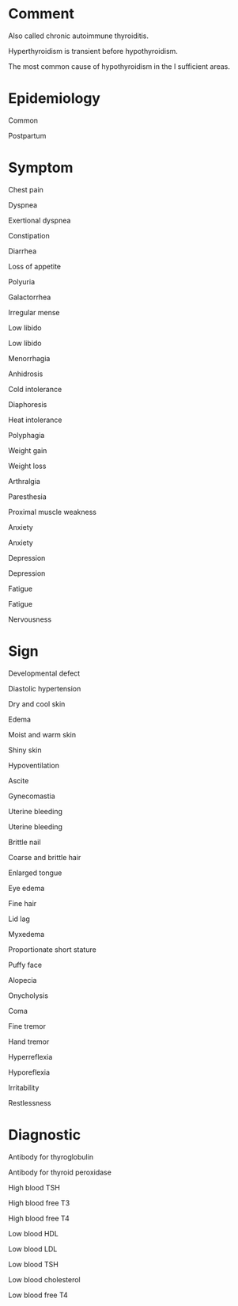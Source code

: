 # Comment

Also called chronic autoimmune thyroiditis.

Hyperthyroidism is transient before hypothyroidism.

The most common cause of hypothyroidism in the I sufficient areas.

# Epidemiology

Common

Postpartum

# Symptom

Chest pain

Dyspnea

Exertional dyspnea

Constipation

Diarrhea

Loss of appetite

Polyuria

Galactorrhea

Irregular mense

Low libido

Low libido

Menorrhagia

Anhidrosis

Cold intolerance

Diaphoresis

Heat intolerance

Polyphagia

Weight gain

Weight loss

Arthralgia

Paresthesia

Proximal muscle weakness

Anxiety

Anxiety

Depression

Depression

Fatigue

Fatigue

Nervousness

# Sign

Developmental defect

Diastolic hypertension

Dry and cool skin

Edema

Moist and warm skin

Shiny skin

Hypoventilation

Ascite

Gynecomastia

Uterine bleeding

Uterine bleeding

Brittle nail

Coarse and brittle hair

Enlarged tongue

Eye edema

Fine hair

Lid lag

Myxedema

Proportionate short stature

Puffy face

Alopecia

Onycholysis

Coma

Fine tremor

Hand tremor

Hyperreflexia

Hyporeflexia

Irritability

Restlessness

# Diagnostic

Antibody for thyroglobulin

Antibody for thyroid peroxidase

High blood TSH

High blood free T3

High blood free T4

Low blood HDL

Low blood LDL

Low blood TSH

Low blood cholesterol

Low blood free T4

